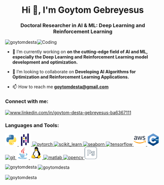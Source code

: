 <h1 align="center">Hi 👋, I'm Goytom Gebreyesus</h1>
<h3 align="center">Doctoral Researcher in AI & ML: Deep Learning and Reinforcement Learning</h3>
<img align="right" alt="Coding" width="400" src="https://drive.google.com/file/d/1457kbTIWZz6cuNl2Dghur-jgPkvvPilH/view?usp=sharing">

<p align="left"> <img src="https://komarev.com/ghpvc/?username=goytomdesta&label=Profile%20views&color=0e75b6&style=flat" alt="goytomdesta" /> </p>

- 🔭 I’m currently working on **on the cutting-edge field of AI and ML, especially the Deep Learning and Reinforcement Learning model development and optimization.**

- 👯 I’m looking to collaborate on **Developing AI Algorithms for Optimization and Reinforcement Learning Applications.**

- 📫 How to reach me **goytomdesta@gmail.com**

<h3 align="left">Connect with me:</h3>
<p align="left">
<a href="https://linkedin.com/in/www.linkedin.com/in/goytom-desta-gebreyesus-ba6367111" target="blank"><img align="center" src="https://raw.githubusercontent.com/rahuldkjain/github-profile-readme-generator/master/src/images/icons/Social/linked-in-alt.svg" alt="www.linkedin.com/in/goytom-desta-gebreyesus-ba6367111" height="30" width="40" /></a>
</p>

<h3 align="left">Languages and Tools:</h3>
<p align="left"> </a> <a href="https://www.python.org" target="_blank" rel="noreferrer"> <img src="https://raw.githubusercontent.com/devicons/devicon/master/icons/python/python-original.svg" alt="python" width="40" height="40"/> </a> <a href="https://pandas.pydata.org/" target="_blank" rel="noreferrer"> <img src="https://raw.githubusercontent.com/devicons/devicon/2ae2a900d2f041da66e950e4d48052658d850630/icons/pandas/pandas-original.svg" alt="pandas" width="40" height="40"/> </a> <a href="https://pytorch.org/" target="_blank" rel="noreferrer"> <img src="https://www.vectorlogo.zone/logos/pytorch/pytorch-icon.svg" alt="pytorch" width="40" height="40"/> </a> <a href="https://scikit-learn.org/" target="_blank" rel="noreferrer"> <img src="https://upload.wikimedia.org/wikipedia/commons/0/05/Scikit_learn_logo_small.svg" alt="scikit_learn" width="40" height="40"/> </a> <a href="https://seaborn.pydata.org/" target="_blank" rel="noreferrer"> <img src="https://seaborn.pydata.org/_images/logo-mark-lightbg.svg" alt="seaborn" width="40" height="40"/> </a> <a href="https://www.tensorflow.org" target="_blank" rel="noreferrer"> <img src="https://www.vectorlogo.zone/logos/tensorflow/tensorflow-icon.svg" alt="tensorflow" width="40" height="40"/> <a href="https://aws.amazon.com" target="_blank" rel="noreferrer"> <img src="https://raw.githubusercontent.com/devicons/devicon/master/icons/amazonwebservices/amazonwebservices-original-wordmark.svg" alt="aws" width="40" height="40"/> </a> <a href="https://www.w3schools.com/cpp/" target="_blank" rel="noreferrer"> <img src="https://raw.githubusercontent.com/devicons/devicon/master/icons/cplusplus/cplusplus-original.svg" alt="cplusplus" width="40" height="40"/> </a> <a href="https://git-scm.com/" target="_blank" rel="noreferrer"> <img src="https://www.vectorlogo.zone/logos/git-scm/git-scm-icon.svg" alt="git" width="40" height="40"/> </a> <a href="https://www.java.com" target="_blank" rel="noreferrer"> <img src="https://raw.githubusercontent.com/devicons/devicon/master/icons/java/java-original.svg" alt="java" width="40" height="40"/> </a> <a href="https://www.linux.org/" target="_blank" rel="noreferrer"> <img src="https://raw.githubusercontent.com/devicons/devicon/master/icons/linux/linux-original.svg" alt="linux" width="40" height="40"/> </a> <a href="https://www.mathworks.com/" target="_blank" rel="noreferrer"> <img src="https://upload.wikimedia.org/wikipedia/commons/2/21/Matlab_Logo.png" alt="matlab" width="40" height="40"/> </a> <a href="https://opencv.org/" target="_blank" rel="noreferrer"> <img src="https://www.vectorlogo.zone/logos/opencv/opencv-icon.svg" alt="opencv" width="40" height="40"/> </a> <a href="https://www.photoshop.com/en" target="_blank" rel="noreferrer"> <img src="https://raw.githubusercontent.com/devicons/devicon/master/icons/photoshop/photoshop-line.svg" alt="photoshop" width="40" height="40"/> </a> </p>

<p><img align="left" src="https://github-readme-stats.vercel.app/api/top-langs?username=goytomdesta&show_icons=true&locale=en&layout=compact" alt="goytomdesta" /></p>

<p>&nbsp;<img align="center" src="https://github-readme-stats.vercel.app/api?username=goytomdesta&show_icons=true&locale=en" alt="goytomdesta" /></p>

<p><img align="center" src="https://github-readme-streak-stats.herokuapp.com/?user=goytomdesta&" alt="goytomdesta" /></p>
